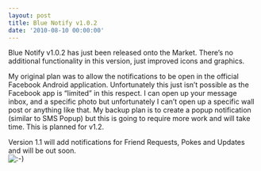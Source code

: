 ```yaml
---
layout: post
title: Blue Notify v1.0.2
date: '2010-08-10 00:00:00'
---
```


Blue Notify v1.0.2 has just been released onto the Market. There&#8217;s no additional functionality in this version, just improved icons and graphics.

My original plan was to allow the notifications to be open in the official Facebook Android application. Unfortunately this just isn&#8217;t possible as the Facebook app is &#8220;limited&#8221; in this respect. I can open up your message inbox, and a specific photo but unfortunately I can&#8217;t open up a specific wall post or anything like that. My backup plan is to create a popup notification (similar to SMS Popup) but this is going to require more work and will take time. This is planned for v1.2.

Version 1.1 will add notifications for Friend Requests, Pokes and Updates and will be out soon.  
<img src='http://i1.wp.com/www.senab.co.uk/wp-includes/images/smilies/icon_smile.gif' alt=':-)' class='wp-smiley' data-recalc-dims="1" />
